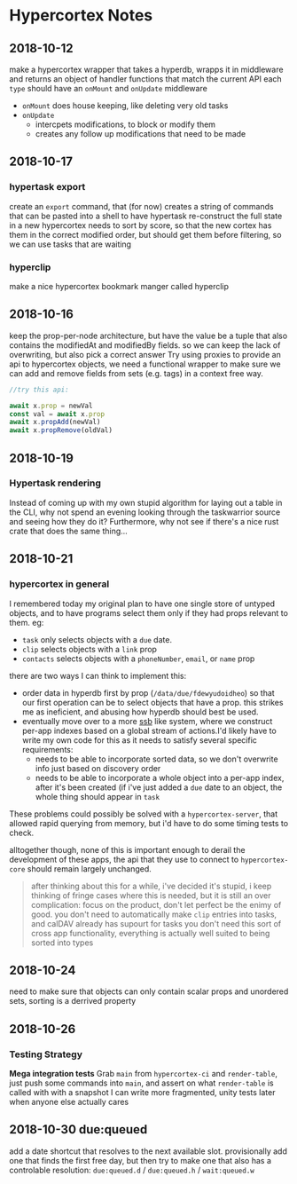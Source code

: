 # Hypercortex Notes

## 2018-10-12

make a hypercortex wrapper that takes a hyperdb, wrapps it in middleware and returns an object of handler functions that match the current API
each `type` should have an `onMount` and `onUpdate` middleware

- `onMount` does house keeping, like deleting very old tasks
- `onUpdate`
  - intercpets modifications, to block or modify them
  - creates any follow up modifications that need to be made

## 2018-10-17

### hypertask export

create an `export` command, that (for now) creates a string of commands that can be pasted into a shell to have hypertask re-construct the full state in a new hypercortex
needs to sort by score, so that the new cortex has them in the correct modified order, but should get them before filtering, so we can use tasks that are waiting

### hyperclip

make a nice hypercortex bookmark manger called hyperclip

## 2018-10-16

keep the prop-per-node architecture, but have the value be a tuple that also contains the modifiedAt and modifiedBy fields. so we can keep the lack of overwriting, but also pick a correct answer
Try using proxies to provide an api to hypercortex objects, we need a functional wrapper to make sure we can add and remove fields from sets (e.g. tags) in a context free way.

```js
//try this api:

await x.prop = newVal
const val = await x.prop
await x.propAdd(newVal)
await x.propRemove(oldVal)
```

## 2018-10-19

### Hypertask rendering

Instead of coming up with my own stupid algorithm for laying out a table in the CLI, why not spend an evening looking through the taskwarrior source and seeing how they do it?
Furthermore, why not see if there's a nice rust crate that does the same thing...

## 2018-10-21

### hypercortex in general

I remembered today my original plan to have one single store of untyped objects, and to have programs select them only if they had props relevant to them. eg:

- `task` only selects objects with a `due` date.
- `clip` selects objects with a `link` prop
- `contacts` selects objects with a `phoneNumber`, `email`, or `name` prop

there are two ways I can think to implement this:

- order data in hyperdb first by prop (`/data/due/fdewyudoidheo`) so that our first operation can be to select objects that have a prop. this strikes me as ineficient, and abusing how hyperdb should best be used.
- eventually move over to a more [ssb](https://github.com/noffle/multifeed-index) like system, where we construct per-app indexes based on a global stream of actions.I'd likely have to write my own code for this as it needs to satisfy several specific requirements:
  - needs to be able to incorporate sorted data, so we don't overwrite info just based on discovery order
  - needs to be able to incorporate a whole object into a per-app index, after it's been created (if i've just added a `due` date to an object, the whole thing should appear in `task`

These problems could possibly be solved with a `hypercortex-server`, that allowed rapid querying from memory, but i'd have to do some timing tests to check.

alltogether though, none of this is important enough to derail the development of these apps, the api that they use to connect to `hypercortex-core` should remain largely unchanged.

> after thinking about this for a while, i've decided it's stupid, i keep thinking of fringe cases where this is needed, but it is still an over complication: focus on the product, don't let perfect be the enimy of good. you don't need to automatically make `clip` entries into tasks, and calDAV already has supourt for tasks you don't need this sort of cross app functionality, everything is actually well suited to being sorted into types

## 2018-10-24

need to make sure that objects can only contain scalar props and unordered sets, sorting is a derrived property

## 2018-10-26

### Testing Strategy

**Mega integration tests**
Grab `main` from `hypercortex-ci` and `render-table`, just push some commands into `main`, and assert on what `render-table` is called with with a snapshot
I can write more fragmented, unity tests later when anyone else actually cares

## 2018-10-30 due:queued

add a date shortcut that resolves to the next available slot.
provisionally add one that finds the first free day, but then try to make one that also has a controlable resolution:
`due:queued.d` / `due:queued.h` / `wait:queued.w`
